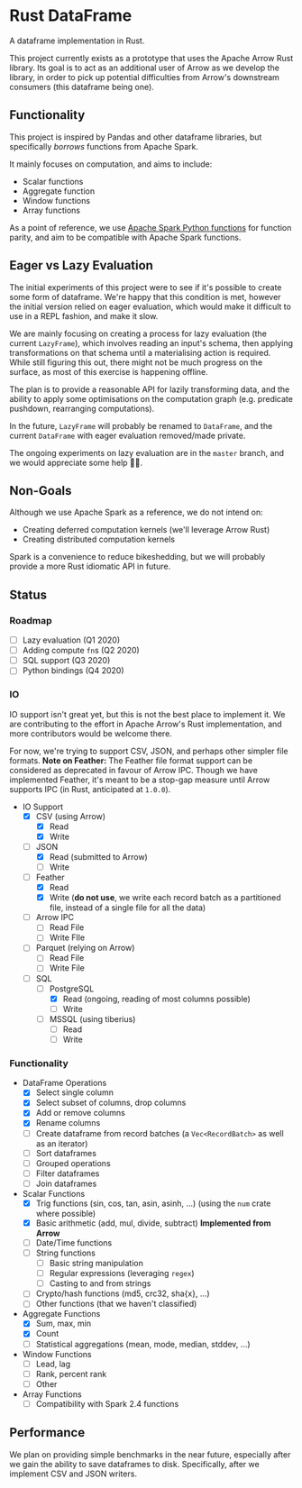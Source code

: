 # Rust DataFrame

A dataframe implementation in Rust.

This project currently exists as a prototype that uses the Apache Arrow Rust library. 
Its goal is to act as an additional user of Arrow as we develop the library, in order to pick up potential difficulties from Arrow's downstream consumers (this dataframe being one).

## Functionality

This project is inspired by Pandas and other dataframe libraries, but specifically *borrows* functions from Apache Spark.

It mainly focuses on computation, and aims to include:

* Scalar functions
* Aggregate function
* Window functions
* Array functions

As a point of reference, we use [Apache Spark Python functions](http://spark.apache.org/docs/2.4.0/api/python/pyspark.sql.html#module-pyspark.sql.functions) for function parity, and aim to be compatible with Apache Spark functions.

## Eager vs Lazy Evaluation

The initial experiments of this project were to see if it's possible to create some form of dataframe. We're happy that this condition is met, however the initial version relied on eager evaluation, which would make it difficult to use in a REPL fashion, and make it slow.

We are mainly focusing on creating a process for lazy evaluation (the current `LazyFrame`), which involves reading an input's schema, then applying transformations on that schema until a materialising action is required.
While still figuring this out, there might not be much progress on the surface, as most of this exercise is happening offline.

The plan is to provide a reasonable API for lazily transforming data, and the ability to apply some optimisations on the computation graph (e.g. predicate pushdown, rearranging computations).

In the future, `LazyFrame` will probably be renamed to `DataFrame`, and the current `DataFrame` with eager evaluation removed/made private.

The ongoing experiments on lazy evaluation are in the `master` branch, and we would appreciate some help 🙏🏾.

## Non-Goals

Although we use Apache Spark as a reference, we do not intend on:

- Creating deferred computation kernels (we'll leverage Arrow Rust)
- Creating distributed computation kernels

Spark is a convenience to reduce bikeshedding, but we will probably provide a more Rust idiomatic API in future.

## Status

### Roadmap

- [ ] Lazy evaluation (Q1 2020)
- [ ] Adding compute `fn`s (Q2 2020)
- [ ] SQL support (Q3 2020)
- [ ] Python bindings (Q4 2020)

### IO

IO support isn't great yet, but this is not the best place to implement it. We are contributing to the effort in Apache Arrow's Rust implementation, and more contributors would be welcome there.

For now, we're trying to support CSV, JSON, and perhaps other simpler file formats.
**Note on Feather:** The Feather file format support can be considered as deprecated in favour of Arrow IPC. Though we have implemented Feather, it's meant to be a stop-gap measure until Arrow supports IPC (in Rust, anticipated at `1.0.0`).

- IO Support
  - [X] CSV (using Arrow)
    - [X] Read
    - [X] Write
  - [ ] JSON
    - [X] Read (submitted to Arrow)
    - [ ] Write
  - [ ] Feather
    - [X] Read
    - [X] Write (**do not use**, we write each record batch as a partitioned file, instead of a single file for all the data)
  - [ ] Arrow IPC
    - [ ] Read File
    - [ ] Write FIle
  - [ ] Parquet (relying on Arrow)
    - [ ] Read File
    - [ ] Write File
  - [ ] SQL
    - [ ] PostgreSQL
      - [X] Read (ongoing, reading of most columns possible)
      - [ ] Write
    - [ ] MSSQL (using tiberius)
      - [ ] Read
      - [ ] Write

### Functionality

- DataFrame Operations
  - [X] Select single column
  - [X] Select subset of columns, drop columns
  - [X] Add or remove columns
  - [X] Rename columns
  - [ ] Create dataframe from record batches (a `Vec<RecordBatch>` as well as an iterator)
  - [ ] Sort dataframes
  - [ ] Grouped operations
  - [ ] Filter dataframes
  - [ ] Join dataframes

- Scalar Functions
  - [X] Trig functions (sin, cos, tan, asin, asinh, ...) (using the `num` crate where possible)
  - [X] Basic arithmetic (add, mul, divide, subtract) **Implemented from Arrow**
  - [ ] Date/Time functions
  - [ ] String functions
    - [ ] Basic string manipulation
    - [ ] Regular expressions (leveraging `regex`)
    - [ ] Casting to and from strings
  - [ ] Crypto/hash functions (md5, crc32, sha{x}, ...)
  - [ ] Other functions (that we haven't classified)

- Aggregate Functions
  - [X] Sum, max, min
  - [X] Count
  - [ ] Statistical aggregations (mean, mode, median, stddev, ...)

- Window Functions
  - [ ] Lead, lag
  - [ ] Rank, percent rank
  - [ ] Other

- Array Functions
  - [ ] Compatibility with Spark 2.4 functions

## Performance

We plan on providing simple benchmarks in the near future, especially after we gain the ability to save dataframes to disk. Specifically, after we implement CSV and JSON writers.